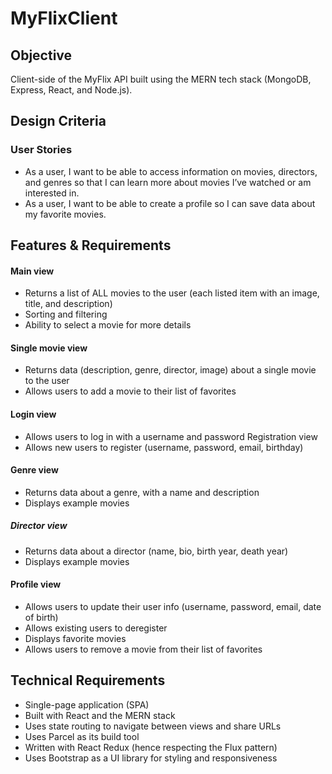 # MyFlixClient

## Objective

Client-side of the MyFlix API built using the MERN tech stack
(MongoDB, Express, React, and
Node.js).

## Design Criteria

### User Stories
- As a user, I want to be able to access information on movies, directors, and genres so
that I can learn more about movies I’ve watched or am interested in.
- As a user, I want to be able to create a profile so I can save data about my favorite
movies.

## Features & Requirements

#### Main view
- Returns a list of ALL movies to the user (each listed item with an image, title, and
description)
- Sorting and filtering
- Ability to select a movie for more details

#### Single movie view
- Returns data (description, genre, director, image) about a single movie to the user
- Allows users to add a movie to their list of favorites

#### Login view
- Allows users to log in with a username and password
Registration view
- Allows new users to register (username, password, email, birthday)

#### Genre view
- Returns data about a genre, with a name and description
- Displays example movies

##### Director view
- Returns data about a director (name, bio, birth year, death year)
- Displays example movies

#### Profile view
- Allows users to update their user info (username, password, email, date of birth)
- Allows existing users to deregister
- Displays favorite movies
- Allows users to remove a movie from their list of favorites

## Technical Requirements
- Single-page application (SPA)
- Built with React and the MERN stack
- Uses state routing to navigate between views and share URLs
- Uses Parcel as its build tool
- Written with React Redux (hence respecting the Flux pattern)
- Uses Bootstrap as a UI library for styling and responsiveness
